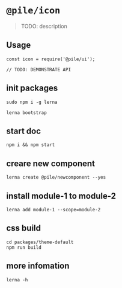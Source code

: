 # `@pile/icon`

> TODO: description

## Usage

```
const icon = require('@pile/ui');

// TODO: DEMONSTRATE API
```

## init packages

```
sudo npm i -g lerna

lerna bootstrap
```

## start doc

```
npm i && npm start
```

## creare new component

```
lerna create @pile/newcomponent --yes
```

## install module-1 to module-2

```
lerna add module-1 --scope=module-2
```

## css build

```
cd packages/theme-default
npm run build
```

## more infomation

```
lerna -h
```

